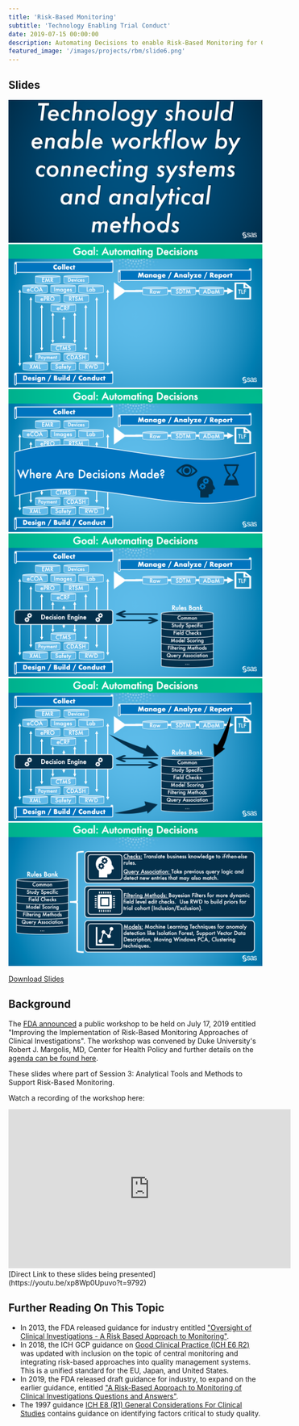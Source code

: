 ```yaml
---
title: 'Risk-Based Monitoring'
subtitle: 'Technology Enabling Trial Conduct'
date: 2019-07-15 00:00:00
description: Automating Decisions to enable Risk-Based Monitoring for Clinical Trials
featured_image: '/images/projects/rbm/slide6.png'
---
```


## Slides

<div class="gallery" data-columns="1">
	<img src="/images/projects/rbm/slide1.png">
	<img src="/images/projects/rbm/slide2.png">
	<img src="/images/projects/rbm/slide3.png">
	<img src="/images/projects/rbm/slide4.png">
	<img src="/images/projects/rbm/slide5.png">
	<img src="/images/projects/rbm/slide6.png">
</div>

<a href="/images/projects/rbm/Session_3_RBM_Analysis_Henderson.pdf" download="download" target="_blank">Download Slides</a>

## Background

The [FDA announced](https://www.fda.gov/drugs/news-events-human-drugs/improving-implementation-risk-based-monitoring-approaches-clinical-investigations) a public workshop to be held on July 17, 2019 entitled "Improving the Implementation of Risk-Based Monitoring Approaches of Clinical Investigations". The workshop was convened by Duke University's Robert J. Margolis, MD, Center for Health Policy and further details on the [agenda can be found here](https://healthpolicy.duke.edu/events/improving-implementation-risk-based-monitoring-approaches-clinical-investigations).  

These slides where part of Session 3: Analytical Tools and Methods to Support Risk-Based Monitoring.

Watch a recording of the workshop here:
<iframe width="560" height="315" src="https://www.youtube.com/embed/xp8Wp0Upuvo" frameborder="0" allow="accelerometer; autoplay; encrypted-media; gyroscope; picture-in-picture" allowfullscreen></iframe>
[Direct Link to these slides being presented](https://youtu.be/xp8Wp0Upuvo?t=9792)

## Further Reading On This Topic

* In 2013, the FDA released guidance for industry entitled ["Oversight of Clinical Investigations - A Risk Based Approach to Monitoring"](https://www.fda.gov/regulatory-information/search-fda-guidance-documents/oversight-clinical-investigations-risk-based-approach-monitoring).
* In 2018, the ICH GCP guidance on [Good Clinical Practice (ICH E6 R2)](https://www.fda.gov/regulatory-information/search-fda-guidance-documents/e6r2-good-clinical-practice-integrated-addendum-ich-e6r1) was updated with inclusion on the topic of central monitoring and integrating risk-based approaches into quality management systems.  This is a unified standard for the EU, Japan, and United States.
* In 2019, the FDA released draft guidance for industry, to expand on the earlier guidance, entitled ["A Risk-Based Approach to Monitoring of Clinical Investigations Questions and Answers"](https://www.fda.gov/regulatory-information/search-fda-guidance-documents/risk-based-approach-monitoring-clinical-investigations-questions-and-answers).
* The 1997 guidance [ICH E8 (R1) General Considerations For Clinical Studies](https://www.fda.gov/regulatory-information/search-fda-guidance-documents/e8-general-considerations-clinical-trials) contains guidance on identifying factors critical to study quality.
